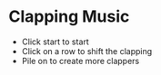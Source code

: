 # Clapping Music

- Click start to start
- Click on a row to shift the clapping
- Pile on to create more clappers

